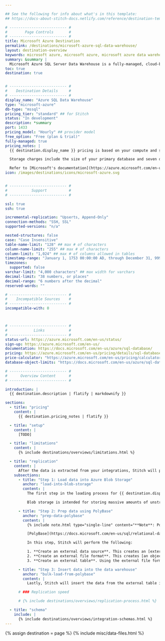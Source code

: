 ```yaml
---

## See the following for info about what's in this template:
## https://docs-about-stitch-docs.netlify.com/reference/destination-templates/destination-overview/

# -------------------------- #
#        Page Controls       #
# -------------------------- #
title: Microsoft Azure Destination
permalink: /destinations/microsoft-azure-sql-data-warehouse/
layout: destination-overview
keywords: microsoft azure, microsoft azure, microsoft azure data warehouse, microsoft azure etl, etl to microsoft azure
summary: &summary |
  Microsoft Azure SQL Server Data Warehouse is a fully-managed, cloud-based, enterprise-level data warehouse. Both elastic and extensible, you can optimize performance and streamline costs by scaling your compute and storage needs independently, ensuring you only pay for what you need.
toc: true
destination: true


# -------------------------- #
#    Destination Details     #
# -------------------------- #
display_name: "Azure SQL Data Warehouse"
type: "microsoft-azure"
db-type: "mssql"
pricing_tier: "standard" ## for Stitch
status: "In development"
description: *summary
port: 1433
pricing_model: "Hourly" ## provider model
free_option: "Free (plan & trial)"
fully-managed: true
pricing_notes: |
  {{ destination.display_name }} pricing is based on your compute and storage usage. Compute usage is charged using an hourly rate, meaning you'll only be billed for the hours your data warehouse is active. Compute usage is billed in one hour increments.

  Storage charges include the size of your primary database and seven days of incremental snapshots. Microsoft Azure rounds charges to the nearest terabyte (TB). For example: If the data warehouse is 1.5 TB and you have 100 GB of snapshots, your bill will be for 2 TB of data.

  Refer to [Microsoft's documentation](https://azure.microsoft.com/en-us/pricing/details/sql-data-warehouse/gen2/){:target="new"} for more info and examples.
icon: /images/destinations/icons/microsoft-azure.svg


# -------------------------- #
#           Support          #
# -------------------------- #

ssl: true
ssh: true

incremental-replication: "Upserts, Append-Only"
connection-methods: "SSH, SSL"
supported-versions: "n/a"

nested-structures: false
case: "Case Insensitive"
table-name-limit: "128" ## max # of characters
column-name-limit: "255" ## max # of characters
column-limit: "1,024" ## max # of columns allowed in tables
timestamp-range: "January 1, 1753 00:00:00 AD, through December 31, 9999 23:59:59.997 AD"
timezones:
  supported: false
varchar-limit: "4,000 characters" ## max width for varchars
decimal-limit: "38 numbers, or places"
decimal-range: "6 numbers after the decimal"
reserved-words: ""

# -------------------------- #
#    Incompatible Sources    #
# -------------------------- #
incompatible-with: 0



# -------------------------- #
#            Links           #
# -------------------------- #
status-url: https://azure.microsoft.com/en-us/status/
sign-up: https://azure.microsoft.com/en-us/
documentation: https://docs.microsoft.com/en-us/azure/sql-database/
pricing: https://azure.microsoft.com/en-us/pricing/details/sql-database/managed/
price-calculator: "https://azure.microsoft.com/en-us/pricing/calculator/?service=sql-database"
database-object-limits: "https://docs.microsoft.com/en-us/azure/sql-data-warehouse/sql-data-warehouse-service-capacity-limits#database-objects"

# -------------------------- #
#      Overview Content      #
# -------------------------- #

introduction: |
  {{ destination.description | flatify | markdownify }}

sections:
  - title: "pricing"
    content: |
      {{ destination.pricing_notes | flatify }}

  - title: "setup"
    content: |
      [TODO]

  - title: "limitations"
    content: |
      {% include destinations/overviews/limitations.html %}

  - title: "replication"
    content: |
      After the data is extracted from your integrations, Stitch will perform the following steps to prepare and load that data into your {{ destination.display_name }} destination.
    subsections:
      - title: "Step 1: Load data into Azure Blob Storage"
        anchor: "load-into-blob-storage"
        content: |
          The first step in the loading process for {{ destination.display_name }} destinations is to load the extracted data into [Azure Blob Storage](https://docs.microsoft.com/en-us/azure/storage/blobs/storage-blobs-introduction){:target="new"}.

          Blob storage is intended for storing massive amounts of unstructured data. In the next step, Stitch will use PolyBase to retrieve the data from blob storage and prepare it for loading into {{ destination.display_name }}.

      - title: "Step 2: Prep data using PolyBase"
        anchor: "prep-data-polybase"
        content: |
          {% include note.html type="single-line" content="**Note**: PolyBase has its own set of limitations that may make it impossible to load certain data. Refer to the [Limitations](#limitations) section for more info." %}

          [PolyBase](https://docs.microsoft.com/en-us/sql/relational-databases/polybase/polybase-guide?view=sql-server-2017){:target="new"} is a Microsoft offering that integrates Microsoft SQL products with Hadoop. PolyBase is needed to query data from Azure Blob Storage.

          In this step, Stitch will perform the following:

          1. **Create an external data source**. This creates an [external data source](https://docs.microsoft.com/en-us/sql/t-sql/statements/create-external-data-source-transact-sql?view=sql-server-2017){:target="new"} for the PolyBase queries Stitch will run.
          2. **Create an external file format**. This creates [an object that defines the external (extracted) data](https://docs.microsoft.com/en-us/sql/t-sql/statements/create-external-file-format-transact-sql?view=sql-server-2017){:target="new"} Stitch will load. This is used in the next step to create an external table.
          3. **Create an external table**. Using the external file format, this will [create an external table](https://docs.microsoft.com/en-us/sql/t-sql/statements/create-external-table-transact-sql?view=sql-server-2017){:target="new"}. The external table is used to stage the data from Azure blob storage and load it into your {{ destination.display_name }} data warehouse.

      - title: "Step 3: Insert data into the data warehouse"
        anchor: "bulk-load-from-polybase"
        content: |
          Lastly, Stitch will insert the data from the external table in PolyBase into your {{ destination.display_name }} data warehouse. 

      # ### Replication speed

      # {% include destinations/overviews/replication-process.html %}

  - title: "schema"
    include: |
      {% include destinations/overviews/integration-schemas.html %}
---
```

{% assign destination = page %}
{% include misc/data-files.html %}